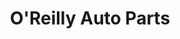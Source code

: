 ---
title: "O'Reilly Auto Parts"
url: /milwaukee/oreilly-auto-parts-west-forest-home-avenue/
shop: Autoteile
---